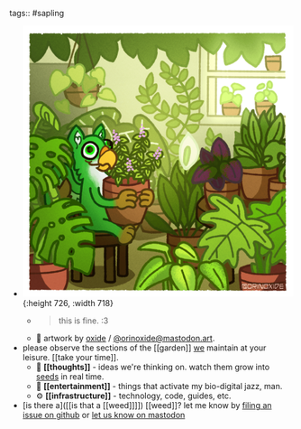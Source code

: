 tags:: #sapling

- ![aeolus.thisisfine.ych.tropicals.orinoxide.compressed.png](../assets/aeolus.thisisfine.ych.tropicals.orinoxide.compressed_1691948586264_0.png){:height 726, :width 718}
	- > this is fine. :3
	- 🎨 artwork by [oxide](https://oxide.space/) / [@orinoxide@mastodon.art](https://mastodon.art/@orinoxide).
- please observe the sections of the [[garden]] [we]([[gardeners]]) maintain at your leisure. [[take your time]].
	- 🤔 **[[thoughts]]** - ideas we're thinking on. watch them grow into [seeds](seed) in real time.
	- 👀 **[[entertainment]]** - things that activate my bio-digital jazz, man.
	- ⚙️ **[[infrastructure]]** - technology, code, guides, etc.
- [is there a]([[is that a [[weed]]]]) [[weed]]? let me know by [filing an issue on github](https://github.com/TacoWolf/garden/issues) or [let us know on mastodon]([[]])
